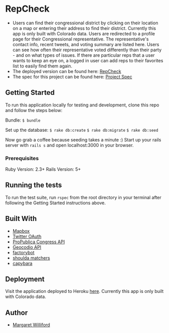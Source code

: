 # RepCheck

* Users can find their congressional district by clicking on their location on a map or  entering their address to find their district. Currently this app is only built with Colorado data. Users are redirected to a profile page for their Congressional representative. The representative's contact info, recent tweets, and voting summary are listed here. Users can see how often their representative voted differently than their party - and on what types of issues. If there are particular reps that a user wants to keep an eye on, a logged in user can add reps to their favorites list to easily find them again.
* The deployed version can be found here: [RepCheck](https://rep-check.herokuapp.com/)
* The spec for this project can be found here: [Project Spec](http://backend.turing.io/module3/projects/self_directed_project)

## Getting Started

To run this application locally for testing and development, clone this repo and follow the steps below:

Bundle:
`$ bundle`

Set up the database:
`$ rake db:create`
`$ rake db:migrate`
`$ rake db:seed`

Now go grab a coffee because seeding takes a minute :)
Start up your rails server with `rails s`
and open localhost:3000 in your browser.

### Prerequisites

Ruby Version: 2.3+
Rails Version: 5+

## Running the tests

To run the test suite, run `rspec` from the root directory in your terminal after following the Getting Started instructions above.

## Built With

* [Mapbox](https://www.mapbox.com/mapbox-gl-js/api/)
* [Twitter OAuth](https://dev.twitter.com/web/sign-in/implementing)
* [ProPublica Congress API](https://projects.propublica.org/api-docs/congress-api)
* [Geocodio API](https://geocod.io/)
* [factorybot](https://github.com/thoughtbot/factory_bot)
* [shoulda matchers](https://github.com/thoughtbot/shoulda-matchers)
* [capybara](https://github.com/teamcapybara/capybara)

## Deployment
Visit the application deployed to Heroku [here](https://rep-check.herokuapp.com/). Currently this app is only built with Colorado data.

## Author
* [Margaret Williford](https://github.com/lilwillifo)
